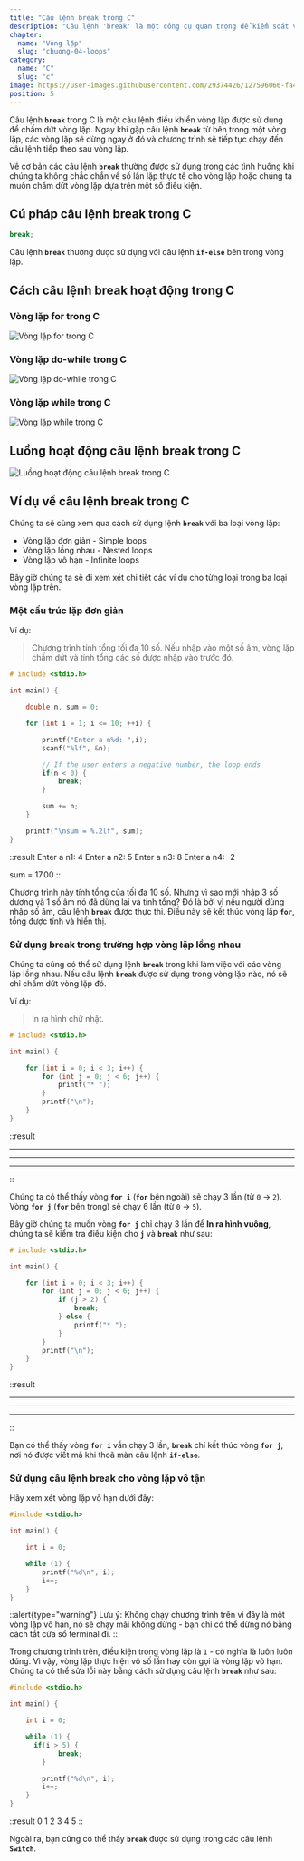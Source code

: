 ```yaml
---
title: "Câu lệnh break trong C"
description: "Câu lệnh 'break' là một công cụ quan trọng để kiểm soát và điều hướng luồng chương trình. Nó cho phép bạn thoát khỏi vòng lặp hoặc chấm dừng thực hiện các câu lệnh khi một điều kiện cụ thể được đáp ứng. Hãy xem chúng mình sử dụng break như thế nào trong bài này nha."
chapter:
  name: "Vòng lặp"
  slug: "chuong-04-loops"
category:
  name: "C"
  slug: "c"
image: https://user-images.githubusercontent.com/29374426/127596066-fa46df01-982f-4a72-b6d1-f7d8f5c5a9b3.png
position: 5
---
```


Câu lệnh **`break`** trong C là một câu lệnh điều khiển vòng lặp được sử dụng để chấm dứt vòng lặp. Ngay khi gặp câu lệnh **`break`** từ bên trong một vòng lặp, các vòng lặp sẽ dừng ngay ở đó và chương trình sẽ tiếp tục chạy đến câu lệnh tiếp theo sau vòng lặp.

Về cơ bản các câu lệnh **`break`** thường được sử dụng trong các tình huống khi chúng ta không chắc chắn về số lần lặp thực tế cho vòng lặp hoặc chúng ta muốn chấm dứt vòng lặp dựa trên một số điều kiện.

## Cú pháp câu lệnh break trong C

```cpp
break;
```

Câu lệnh **`break`** thường được sử dụng với câu lệnh **`if-else`** bên trong vòng lặp.

## Cách câu lệnh break hoạt động trong C

### Vòng lặp for trong C

![Vòng lặp for trong C](https://user-images.githubusercontent.com/29374426/183126406-356d321f-8277-4bd3-96ec-82572122c4d4.png)

### Vòng lặp do-while trong C

![Vòng lặp do-while trong C](https://user-images.githubusercontent.com/29374426/183126464-1d56b1ef-14a3-41fe-be18-6078ea8fb5d2.png)

### Vòng lặp while trong C

![Vòng lặp while trong C](https://user-images.githubusercontent.com/29374426/183126520-36c66aa6-52ad-4a55-b29c-0964137fb2be.png)

## Luồng hoạt động câu lệnh break trong C

![Luồng hoạt động câu lệnh break trong C](https://user-images.githubusercontent.com/29374426/183126557-c6fd7a77-01c5-4846-8ff6-a8b891d24dc2.png)

## Ví dụ về câu lệnh break trong C

Chúng ta sẽ cùng xem qua cách sử dụng lệnh **`break`** với ba loại vòng lặp:

- Vòng lặp đơn giản - Simple loops
- Vòng lặp lồng nhau - Nested loops
- Vòng lặp vô hạn - Infinite loops

Bây giờ chúng ta sẽ đi xem xét chi tiết các ví dụ cho từng loại trong ba loại vòng lặp trên.

### Một cấu trúc lặp đơn giản

Ví dụ:

> Chương trình tính tổng tối đa 10 số. Nếu nhập vào một số âm, vòng lặp chấm dứt và tính tổng các số được nhập vào trước đó.

```cpp
# include <stdio.h>

int main() {

    double n, sum = 0;

    for (int i = 1; i <= 10; ++i) {

        printf("Enter a n%d: ",i);
        scanf("%lf", &n);

        // If the user enters a negative number, the loop ends
        if(n < 0) {
            break;
        }

        sum += n;
    }

    printf("\nsum = %.2lf", sum);
}
```

::result
Enter a n1: 4
Enter a n2: 5
Enter a n3: 8
Enter a n4: -2

sum = 17.00
::

Chương trình này tính tổng của tối đa 10 số. Nhưng vì sao mới nhập 3 số dương và 1 số âm nó đã dừng lại và tính tổng? Đó là bởi vì nếu người dùng nhập số âm, câu lệnh **`break`** được thực thi. Điều này sẽ kết thúc vòng lặp **`for`**, tổng được tính và hiển thị.

### Sử dụng break trong trường hợp vòng lặp lồng nhau

Chúng ta cũng có thể sử dụng lệnh **`break`** trong khi làm việc với các vòng lặp lồng nhau. Nếu câu lệnh **`break`** được sử dụng trong vòng lặp nào, nó sẽ chỉ chấm dứt vòng lặp đó.

Ví dụ:

> In ra hình chữ nhật.

```cpp
# include <stdio.h>

int main() {

    for (int i = 0; i < 3; i++) {
        for (int j = 0; j < 6; j++) {
            printf("* ");
        }
        printf("\n");
    }
}
```

::result
* * * * * *
* * * * * *
* * * * * *
::

Chúng ta có thể thấy vòng **`for i`** (**`for`** bên ngoài) sẽ chạy 3 lần (từ `0` → `2`). Vòng **`for j`** (**`for`** bên trong) sẽ chạy 6 lần (từ `0` → `5`).

Bây giờ chúng ta muốn vòng **`for j`** chỉ chạy 3 lần để **In ra hình vuông**, chúng ta sẽ kiểm tra điều kiện cho **`j`** và **`break`** như sau:

```cpp
# include <stdio.h>

int main() {

    for (int i = 0; i < 3; i++) {
        for (int j = 0; j < 6; j++) {
            if (j > 2) {
                break;
            } else {
                printf("* ");
            }
        }
        printf("\n");
    }
}
```

::result
* * *
* * *
* * *
::

Bạn có thể thấy vòng **`for i`** vẫn chạy 3 lần, **`break`** chỉ kết thúc vòng **`for j`**, nơi nó được viết mã khi thoã màn câu lệnh **`if-else`**.

### Sử dụng câu lệnh break cho vòng lặp vô tận

Hãy xem xét vòng lặp vô hạn dưới đây:

```cpp
#include <stdio.h>

int main() {

    int i = 0;

    while (1) {
        printf("%d\n", i);
        i++;
    }
}
```

::alert{type="warning"}
Lưu ý: Không chạy chương trình trên vì đây là một vòng lặp vô hạn, nó sẽ chạy mãi không dừng - bạn chỉ có thể dừng nó bằng cách tắt cửa sổ terminal đi.
::

Trong chương trình trên, điều kiện trong vòng lặp là `1` - có nghĩa là luôn luôn đúng. Vì vậy, vòng lặp thực hiện vô số lần hay còn gọi là vòng lặp vô hạn. Chúng ta có thể sửa lỗi này bằng cách sử dụng câu lệnh **`break`** như sau:

```cpp
#include <stdio.h>

int main() {

    int i = 0;

    while (1) {
      if(i > 5) {
            break;
        }

        printf("%d\n", i);
        i++;
    }
}
```

::result
0
1
2
3
4
5
::

Ngoài ra, bạn cũng có thể thấy **`break`** được sử dụng trong các câu lệnh **`Switch`**.
